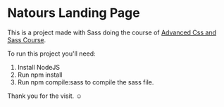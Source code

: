 # Natours Landing Page

This is a project made with Sass doing the course of [Advanced Css and Sass Course](https://www.udemy.com/advanced-css-and-sass/).

To run this project you'll need:

1. Install NodeJS
2. Run npm install
3. Run npm compile:sass to compile the sass file.

Thank you for the visit. :relaxed:

